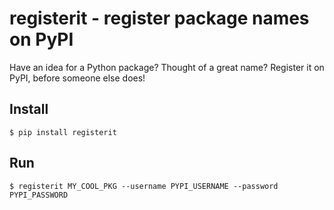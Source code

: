 # registerit - register package names on PyPI

Have an idea for a Python package?
Thought of a great name?
Register it on PyPI, before someone else does!

## Install

```shell
$ pip install registerit
```

## Run

```shell
$ registerit MY_COOL_PKG --username PYPI_USERNAME --password PYPI_PASSWORD
```
